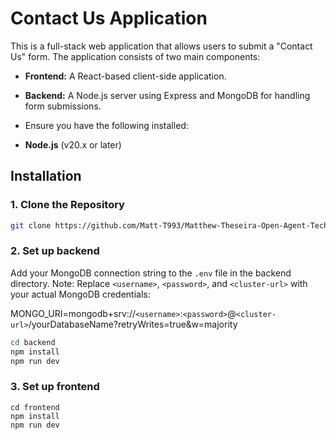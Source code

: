 # Contact Us Application

This is a full-stack web application that allows users to submit a "Contact Us" form. The application consists of two main components:
- **Frontend:** A React-based client-side application.
- **Backend:** A Node.js server using Express and MongoDB for handling form submissions.

- Ensure you have the following installed:

- **Node.js** (v20.x or later)

## Installation

### 1. Clone the Repository

```bash
git clone https://github.com/Matt-T993/Matthew-Theseira-Open-Agent-Tech-Test-Submission.git
```
### 2. Set up backend
Add your MongoDB connection string to the `.env` file in the backend directory. Note: Replace `<username>`, `<password>`, and `<cluster-url>` with your actual MongoDB credentials:

MONGO_URI=mongodb+srv://`<username>`:`<password>`@`<cluster-url>`/yourDatabaseName?retryWrites=true&w=majority

```bash 
cd backend
npm install
npm run dev
```

### 3. Set up frontend
```
cd frontend
npm install
npm run dev
```









  


